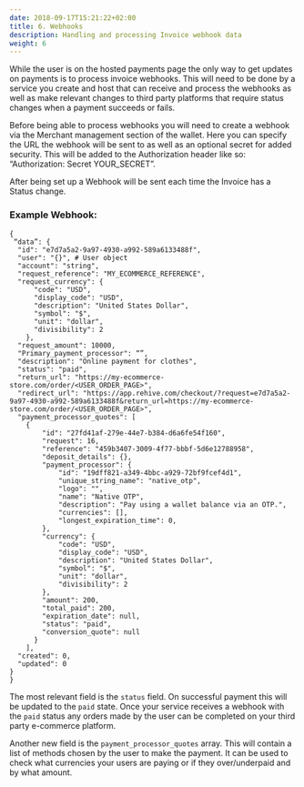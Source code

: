 ```yaml
---
date: 2018-09-17T15:21:22+02:00
title: 6. Webhooks
description: Handling and processing Invoice webhook data
weight: 6
---
```


While the user is on the hosted payments page the only way to get updates on payments is to process invoice webhooks. This will need to be done by a service you create and host that can receive and process the webhooks as well as make relevant changes to third party platforms that require status changes when a payment succeeds or fails.

Before being able to process webhooks you will need to create a webhook via the Merchant management section of the wallet. Here you can specify the URL the webhook will be sent to as well as an optional secret for added security. This will be added to the Authorization header like so: “Authorization: Secret YOUR_SECRET”.

After being set up a Webhook will be sent each time the Invoice has a Status change.

### Example Webhook:
```
{
 “data”: { 
  "id": "e7d7a5a2-9a97-4930-a992-589a6133488f",
  "user": "{}", # User object
  "account": "string",
  "request_reference": "MY_ECOMMERCE_REFERENCE",
  "request_currency": {
      "code": "USD",
      "display_code": "USD",
      "description": "United States Dollar",
      "symbol": "$",
      "unit": "dollar",
      "divisibility": 2
    },
  "request_amount": 10000,
  "Primary_payment_processor": “”,
  "description": "Online payment for clothes",
  "status": "paid",
  "return_url": "https://my-ecommerce-store.com/order/<USER_ORDER_PAGE>",
  "redirect_url": "https://app.rehive.com/checkout/?request=e7d7a5a2-9a97-4930-a992-589a6133488f&return_url=https://my-ecommerce-store.com/order/<USER_ORDER_PAGE>",
  "payment_processor_quotes": [
    {
        "id": "27fd41af-279e-44e7-b384-d6a6fe54f160",
        "request": 16,
        "reference": "459b3407-3009-4f77-bbbf-5d6e12788958",
        "deposit_details": {},
        "payment_processor": {
            "id": "19dff821-a349-4bbc-a929-72bf9fcef4d1",
            "unique_string_name": "native_otp",
            "logo": "",
            "name": "Native OTP",
            "description": "Pay using a wallet balance via an OTP.",
            "currencies": [],
            "longest_expiration_time": 0,
        },
        "currency": {
            "code": "USD",
            "display_code": "USD",
            "description": "United States Dollar",
            "symbol": "$",
            "unit": "dollar",
            "divisibility": 2
        },
        "amount": 200,
        "total_paid": 200,
        "expiration_date": null,
        "status": "paid",
        "conversion_quote": null
      }
    ],
  "created": 0,
  "updated": 0
}
}
```

The most relevant field is the `status` field. On successful payment this will be updated to the `paid` state. Once your service receives a webhook with the `paid` status any orders made by the user can be completed on your third party e-commerce platform.

Another new field is the `payment_processor_quotes` array. This will contain a list of methods chosen by the user to make the payment. It can be used to check what currencies your users are paying or if they over/underpaid and by what amount.










